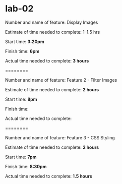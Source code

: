 # lab-02

Number and name of feature: Display Images

Estimate of time needed to complete: 1-1.5 hrs

Start time: **3:20pm**

Finish time: **6pm**

Actual time needed to complete: **3 hours**


========


Number and name of feature: Feature 2 - Filter Images

Estimate of time needed to complete: **2 hours**

Start time: **8pm**

Finish time: 

Actual time needed to complete: 


========


Number and name of feature: Feature 3 - CSS Styling

Estimate of time needed to complete: **2 hours**

Start time: **7pm**

Finish time: **8:30pm**

Actual time needed to complete: **1.5 hours**